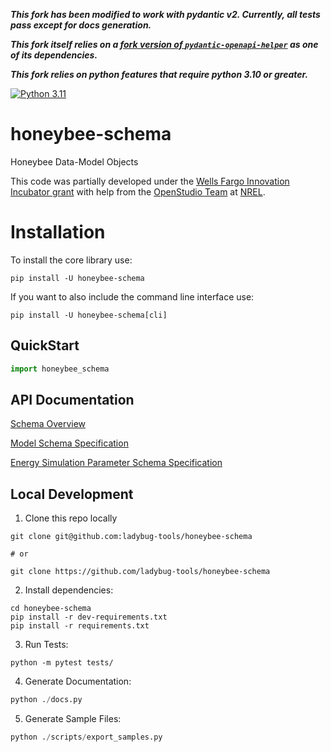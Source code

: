 <!-- [![Build Status](https://travis-ci.com/ladybug-tools/honeybee-schema.svg?branch=master)](https://travis-ci.com/ladybug-tools/honeybee-schema)
[![Coverage Status](https://coveralls.io/repos/github/ladybug-tools/honeybee-schema/badge.svg?branch=master)](https://coveralls.io/github/ladybug-tools/honeybee-schema) -->

***This fork has been modified to work with pydantic v2. Currently, all tests pass except for docs generation.***

***This fork itself relies on a [fork version of `pydantic-openapi-helper`](https://github.com/Ayush-Abraham/pydantic-openapi-helper) as one of its dependencies.***

***This fork relies on python features that require python 3.10 or greater.***


[![Python 3.11](https://img.shields.io/badge/python-3.11-blue.svg)](https://www.python.org/downloads/release/python-370/)

# honeybee-schema

Honeybee Data-Model Objects

This code was partially developed under the [Wells Fargo Innovation Incubator grant](https://newsroom.wf.com/press-release/community/five-clean-tech-startups-added-wells-fargo-innovation-incubator) with help from the
[OpenStudio Team](https://github.com/NREL/OpenStudio) at [NREL](https://www.nrel.gov/).

# Installation

To install the core library use:

`pip install -U honeybee-schema`

If you want to also include the command line interface use:

`pip install -U honeybee-schema[cli]`

## QuickStart

```python
import honeybee_schema

```

## API Documentation

[Schema Overview](https://github.com/ladybug-tools/honeybee-schema/wiki)

[Model Schema Specification](https://ladybug-tools.github.io/honeybee-schema/model.html)

[Energy Simulation Parameter Schema Specification](https://ladybug-tools.github.io/honeybee-schema/simulation-parameter.html)

## Local Development

1. Clone this repo locally

```console
git clone git@github.com:ladybug-tools/honeybee-schema

# or

git clone https://github.com/ladybug-tools/honeybee-schema
```

2. Install dependencies:

```console
cd honeybee-schema
pip install -r dev-requirements.txt
pip install -r requirements.txt
```

3. Run Tests:

```console
python -m pytest tests/
```

4. Generate Documentation:

```python
python ./docs.py
```

5. Generate Sample Files:

```python
python ./scripts/export_samples.py
```
